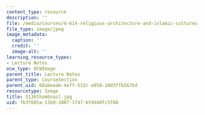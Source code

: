```yaml
---
content_type: resource
description: ''
file: /media/courses/4-614-religious-architecture-and-islamic-cultures-fall-2002/fb3f605a11b020071f47bfdd40fc5f88_5136thumbnail.jpg
file_type: image/jpeg
image_metadata:
  caption: ''
  credit: ''
  image-alt: ''
learning_resource_types:
- Lecture Notes
ocw_type: OCWImage
parent_title: Lecture Notes
parent_type: CourseSection
parent_uid: 68abeaab-4eff-532c-e858-18d3ffb567bd
resourcetype: Image
title: 5136thumbnail.jpg
uid: fb3f605a-11b0-2007-1f47-bfdd40fc5f88
---
```


